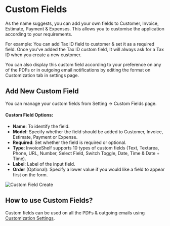 # Custom Fields

As the name suggests, you can add your own fields to Customer, Invoice, Estimate, Payment & Expenses. This allows you to customise the application according to your requirements.

For example: You can add Tax ID field to customer & set it as a required field. Once you've added the Tax ID custom field, It will always ask for a Tax ID when you create a new customer.

You can also display this custom field according to your preference on any of the PDFs or in outgoing email notifications by editing the format on Customization tab in settings page.

## Add New Custom Field

You can manage your custom fields from Setting -> Custom Fields page.

#### Custom Field Options:

- **Name**: To identify the field.
- **Model**: Specify whether the field should be added to Customer, Invoice, Estimate, Payment or Expense.
- **Required**: Set whether the field is required or optional.
- **Type**: InvoiceShelf supports 10 types of custom fields (Text, Textarea, Phone, URL, Number, Select Field, Switch Toggle, Date, Time & Date + Time).
- **Label**: Label of the input field.
- **Order** (Optional): Specify a lower value if you would like a field to appear first on the form.

![Custom Field Create](/images/custom-field.png)

## How to use Custom Fields?

Custom fields can be used on all the PDFs & outgoing emails using [Customization Settings](./customization.md).
